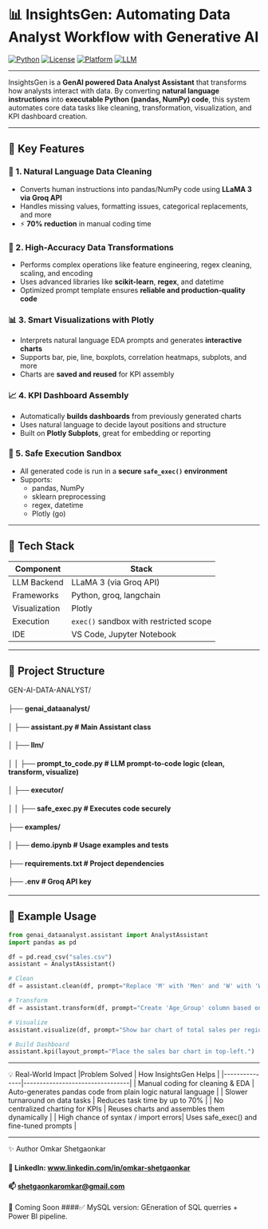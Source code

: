 # 📊 InsightsGen: Automating Data Analyst Workflow with Generative AI

[![Python](https://img.shields.io/badge/Python-3.10+-blue?logo=python)](https://www.python.org/)
[![License](https://img.shields.io/badge/License-MIT-green.svg)](LICENSE)
[![Platform](https://img.shields.io/badge/Platform-VSCode%20%7C%20Jupyter-lightgrey)](https://code.visualstudio.com/)
[![LLM](https://img.shields.io/badge/LLM-LLaMA%203%20%7C%20Groq-blueviolet)](https://groq.com)

---

InsightsGen is a **GenAI powered Data Analyst Assistant** that transforms how analysts interact with data. By converting **natural language instructions** into **executable Python (pandas, NumPy) code**, this system automates core data tasks like cleaning, transformation, visualization, and KPI dashboard creation.

---

## 🚀 Key Features

### 🧹 1. Natural Language Data Cleaning
- Converts human instructions into pandas/NumPy code using **LLaMA 3 via Groq API**
- Handles missing values, formatting issues, categorical replacements, and more
- ⚡ **70% reduction** in manual coding time

### 🔄 2. High-Accuracy Data Transformations
- Performs complex operations like feature engineering, regex cleaning, scaling, and encoding
- Uses advanced libraries like **scikit-learn**, **regex**, and datetime
- Optimized prompt template ensures **reliable and production-quality code**

### 📊 3. Smart Visualizations with Plotly
- Interprets natural language EDA prompts and generates **interactive charts**
- Supports bar, pie, line, boxplots, correlation heatmaps, subplots, and more
- Charts are **saved and reused** for KPI assembly

### 📈 4. KPI Dashboard Assembly
- Automatically **builds dashboards** from previously generated charts
- Uses natural language to decide layout positions and structure
- Built on **Plotly Subplots**, great for embedding or reporting

### 🔐 5. Safe Execution Sandbox
- All generated code is run in a **secure `safe_exec()` environment**
- Supports:
  - pandas, NumPy
  - sklearn preprocessing
  - regex, datetime
  - Plotly (go)

---

## 🧠 Tech Stack

| Component     | Stack                          |
|---------------|---------------------------------|
| LLM Backend   | LLaMA 3 (via Groq API)         |
| Frameworks    | Python, groq, langchain
| Visualization | Plotly                         |
| Execution     | `exec()` sandbox with restricted scope |
| IDE           | VS Code, Jupyter Notebook      |

---

## 📂 Project Structure
GEN-AI-DATA-ANALYST/
#### ├── genai_dataanalyst/        
#### │ ├── assistant.py # Main Assistant class
#### │ ├── llm/
#### │ │ ├── prompt_to_code.py # LLM prompt-to-code logic (clean, transform, visualize)
#### │ ├── executor/
#### │ │ ├── safe_exec.py # Executes code securely
#### ├── examples/
#### │ ├── demo.ipynb # Usage examples and tests
#### ├── requirements.txt # Project dependencies
#### ├── .env # Groq API key


---

## 🧪 Example Usage

```python
from genai_dataanalyst.assistant import AnalystAssistant
import pandas as pd

df = pd.read_csv("sales.csv")
assistant = AnalystAssistant()

# Clean
df = assistant.clean(df, prompt="Replace 'M' with 'Men' and 'W' with 'Women' in Gender column.")

# Transform
df = assistant.transform(df, prompt="Create 'Age_Group' column based on 'Age' ranges.If below 18 child, between 18 to 50 as Adult and Above 50 to 100 as senior")

# Visualize
assistant.visualize(df, prompt="Show bar chart of total sales per region.", name="Sales by Region")

# Build Dashboard
assistant.kpi(layout_prompt="Place the sales bar chart in top-left.")
```
---

💡 Real-World Impact
|Problem Solved | How InsightsGen Helps           |
|---------------|---------------------------------|
| Manual coding for cleaning & EDA | Auto-generates pandas code from plain logic natural language |
| Slower turnaround on data tasks	 | Reduces task time by up to 70% |
| No centralized charting for KPIs | Reuses charts and assembles them dynamically |
| High chance of syntax / import errors| Uses safe_exec() and fine-tuned prompts |

---
✨ Author
Omkar Shetgaonkar
#### 🔗 LinkedIn: www.linkedin.com/in/omkar-shetgaonkar
#### 📫 shetgaonkaromkar@gmail.com

📌 Coming Soon
####✅ MySQL version: GEneration of SQL querries + Power BI pipeline.

	
